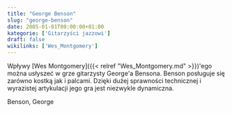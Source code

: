 ```yaml
---
title: "George Benson"
slug: "george-benson"
date: 2005-01-01T00:00:00+01:00
kategorie: ['Gitarzyści jazzowi']
draft: false
wikilinks: ['Wes_Montgomery']
---
```

Wpływy [Wes Montgomery]({{< relref "Wes_Montgomery.md" >}})'ego można usłyszeć w
grze gitarzysty George'a Bensona. Benson posługuje się zarówno kostką
jak i palcami. Dzięki dużej sprawności technicznej i wyrazistej
artykulacji jego gra jest niezwykle dynamiczna.

Benson, George<!-- link nie odnosił się do niczego -->